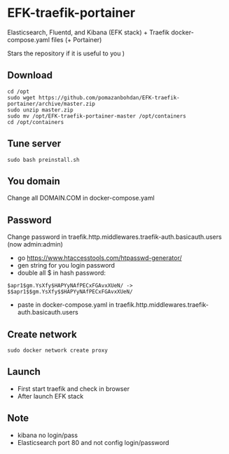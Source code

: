 # EFK-traefik-portainer
Elasticsearch, Fluentd, and Kibana (EFK stack) + Traefik docker-compose.yaml files (+ Portainer)

Stars the repository if it is useful to you )

## Download
```dif
cd /opt
sudo wget https://github.com/pomazanbohdan/EFK-traefik-portainer/archive/master.zip
sudo unzip master.zip
sudo mv /opt/EFK-traefik-portainer-master /opt/containers
cd /opt/containers
```

## Tune server
```dif
sudo bash preinstall.sh
```
## You domain
Change all DOMAIN.COM in docker-compose.yaml

## Password
Change password in traefik.http.middlewares.traefik-auth.basicauth.users (now 
admin:admin)
- go https://www.htaccesstools.com/htpasswd-generator/
- gen string for you login password
- double  all $ in hash  password:
 ```dif
 $apr1$gm.YsXfy$HAPYyNAfPECxFGAvxXUeN/ -> $$apr1$$gm.YsXfy$$HAPYyNAfPECxFGAvxXUeN/
 ```
- paste in  docker-compose.yaml in traefik.http.middlewares.traefik-auth.basicauth.users

## Create network
```dif
sudo docker network create proxy
```
## Launch
- First start traefik and check in browser
- After launch EFK stack

## Note
- kibana no login/pass
- Elasticsearch port 80 and not config login/password 